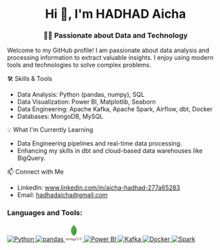 <h1 align="center">Hi 👋, I'm HADHAD Aicha</h1>
<h3 align="center">👩‍💻 Passionate about Data and Technology</h3>
<p>
Welcome to my GitHub profile! I am passionate about data analysis and processing information to extract valuable insights. I enjoy using modern tools and technologies to solve complex problems.
</p>

 🛠 Skills & Tools
 
- Data Analysis: Python (pandas, numpy), SQL
- Data Visualization: Power BI, Matplotlib, Seaborn
- Data Engineering: Apache Kafka, Apache Spark, Airflow, dbt, Docker
- Databases: MongoDB, MySQL


 💡 What I'm Currently Learning
- Data Engineering pipelines and real-time data processing.
- Enhancing my skills in dbt and cloud-based data warehouses like BigQuery.

 📫 Connect with Me
- LinkedIn: www.linkedin.com/in/aicha-hadhad-277a65283
- Email: hadhadaicha@gmail.com



<h3 align="left">Languages and Tools:</h3>
<p align="left"> 
  <a href="https://www.python.org" target="_blank" rel="noreferrer">
    <img src="https://www.python.org/static/community_logos/python-logo.png" alt="Python" width="40" height="40"/>
  </a>
  <a href="https://pandas.pydata.org/" target="_blank" rel="noreferrer">
    <img src="https://pandas.pydata.org/static/img/pandas_mark.svg" alt="pandas" width="40" height="40"/>
  </a>
   <a href="https://www.mongodb.com/" target="_blank" rel="noreferrer"> <img src="https://raw.githubusercontent.com/devicons/devicon/master/icons/mongodb/mongodb-original-wordmark.svg" alt="mongodb" width="40" height="40"/>
  </a> 
  <a href="https://www.chartjs.org" target="_blank" rel="noreferrer">
    <img src="https://www.vectorlogo.zone/logos/microsoft_powerbi/microsoft_powerbi-icon.svg" alt="Power BI" width="40" height="40"/>
  </a> 
  <a href="https://kafka.apache.org/" target="_blank" rel="noreferrer"> 
    <img src="https://www.vectorlogo.zone/logos/apache_kafka/apache_kafka-icon.svg" alt="Kafka" width="40" height="40"/>
  </a> 
  <a href="https://www.docker.com/" target="_blank" rel="noreferrer"> 
    <img src="https://www.docker.com/wp-content/uploads/2022/03/Moby-logo.png" alt="Docker" width="40" height="40"/> 
  </a> 
  <a href="https://spark.apache.org/" target="_blank" rel="noreferrer"> 
    <img src="https://upload.wikimedia.org/wikipedia/commons/f/f3/Apache_Spark_logo.svg" alt="Spark" width="40" height="40"/> 
  </a> 
</p>
